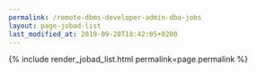 ```yaml
---
permalink: /remote-dbms-developer-admin-dba-jobs
layout: page-jobad-list
last_modified_at: 2019-09-28T18:42:05+0200
---
```

{% include render_jobad_list.html permalink=page.permalink %}
